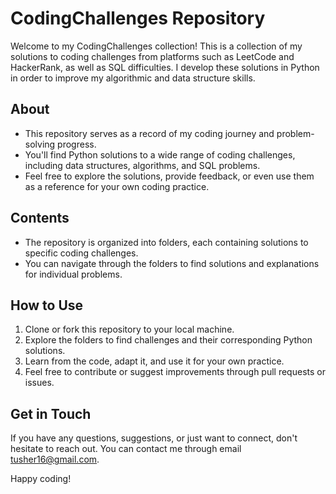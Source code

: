 # CodingChallenges Repository

Welcome to my CodingChallenges collection! This is a collection of my solutions to coding challenges from platforms such as LeetCode and HackerRank, as well as SQL difficulties. I develop these solutions in Python in order to improve my algorithmic and data structure skills.

## About

- This repository serves as a record of my coding journey and problem-solving progress.
- You'll find Python solutions to a wide range of coding challenges, including data structures, algorithms, and SQL problems.
- Feel free to explore the solutions, provide feedback, or even use them as a reference for your own coding practice.

## Contents

- The repository is organized into folders, each containing solutions to specific coding challenges.
- You can navigate through the folders to find solutions and explanations for individual problems.

## How to Use

1. Clone or fork this repository to your local machine.
2. Explore the folders to find challenges and their corresponding Python solutions.
3. Learn from the code, adapt it, and use it for your own practice.
4. Feel free to contribute or suggest improvements through pull requests or issues.

## Get in Touch

If you have any questions, suggestions, or just want to connect, don't hesitate to reach out. You can contact me through email tusher16@gmail.com.

Happy coding!
